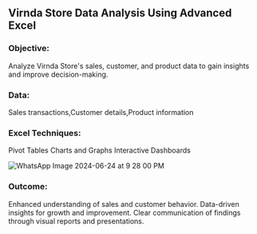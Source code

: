 ## Virnda Store Data Analysis Using Advanced Excel
### Objective: 
Analyze Virnda Store's sales, customer, and product data to gain insights and improve decision-making.

### Data:

Sales transactions,Customer details,Product information

### Excel Techniques:

Pivot Tables
Charts and Graphs
Interactive Dashboards


![WhatsApp Image 2024-06-24 at 9 28 00 PM](https://github.com/NawGraceWin/Vrinda-Store-Data-Analysis-using-Advanced-Excel/assets/173721780/9d1616a0-5f5c-47cb-8dd4-2fc796431212)



### Outcome:

Enhanced understanding of sales and customer behavior.
Data-driven insights for growth and improvement.
Clear communication of findings through visual reports and presentations.
